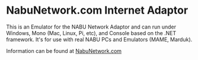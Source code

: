 # NabuNetwork.com Internet Adaptor
This is an Emulator for the NABU Network Adaptor and can run under Windows, Mono (Mac, Linux, Pi, etc), and Console based on the .NET framework. It's for use with real NABU PCs and Emulators (MAME, Marduk).

Information can be found at [NabuNetwork.com](https://www.nabunetwork.com/)
